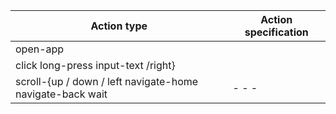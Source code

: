 | Action type | Action specification |
| --- | --- |
| open-app |  |
| click long-press input-text /right} |   |
| scroll-{up / down / left navigate-home navigate-back wait |  - - - |
